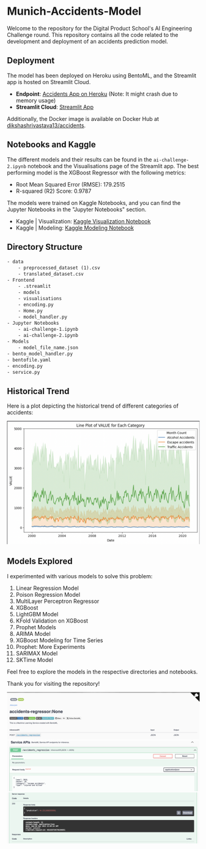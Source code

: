 # Munich-Accidents-Model

Welcome to the repository for the Digital Product School's AI Engineering Challenge round. This repository contains all the code related to the development and deployment of an accidents prediction model.

## Deployment

The model has been deployed on Heroku using BentoML, and the Streamlit app is hosted on Streamlit Cloud.

- **Endpoint**: [Accidents App on Heroku](https://accidents-app-8b4af04b640b.herokuapp.com/) (Note: It might crash due to memory usage)
- **Streamlit Cloud**: [Streamlit App](https://traffic-accidents-model-e7jx75wyvsizp7pchcmbrb.streamlit.app/)

Additionally, the Docker image is available on Docker Hub at [dikshashrivastava13/accidents](https://hub.docker.com/repository/docker/dikshashrivastava13/accidents/general).

## Notebooks and Kaggle

The different models and their results can be found in the `ai-challenge-2.ipynb` notebook and the Visualisations page of the Streamlit app. The best performing model is the XGBoost Regressor with the following metrics:
- Root Mean Squared Error (RMSE): 179.2515
- R-squared (R2) Score: 0.9787

The models were trained on Kaggle Notebooks, and you can find the Jupyter Notebooks in the "Jupyter Notebooks" section.

- Kaggle | Visualization: [Kaggle Visualization Notebook](https://www.kaggle.com/code/dikshashri13702/ai-challenge-1/notebook)
- Kaggle | Modeling: [Kaggle Modeling Notebook](https://www.kaggle.com/code/dikshashri13702/ai-challenge-2/notebook)

## Directory Structure

```plaintext
- data
    - preprocessed_dataset (1).csv
    - translated_dataset.csv
- Frontend
    - .streamlit
    - models
    - visualisations
    - encoding.py
    - Home.py
    - model_handler.py
- Jupyter Notebooks
    - ai-challenge-1.ipynb
    - ai-challenge-2.ipynb
- Models
    - model_file_name.json
- bento_model_handler.py
- bentofile.yaml
- encoding.py
- service.py
```

## Historical Trend

Here is a plot depicting the historical trend of different categories of accidents:

![](Frontend/Visualisations/line_plt_each_cat.png)

## Models Explored

I experimented with various models to solve this problem:

1. Linear Regression Model
2. Poison Regression Model
3. MultiLayer Perceptron Regressor
4. XGBoost
5. LightGBM Model
6. KFold Validation on XGBoost
7. Prophet Models
8. ARIMA Model
9. XGBoost Modeling for Time Series
10. Prophet: More Experiments
11. SARIMAX Model
12. SKTime Model

Feel free to explore the models in the respective directories and notebooks.

Thank you for visiting the repository!

![](image1.png)
![](image2.png)
![](image3.png)
